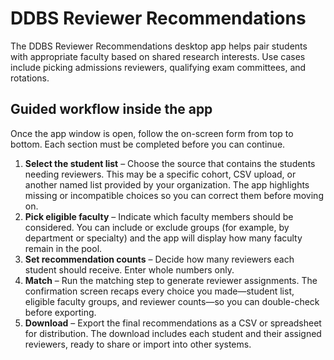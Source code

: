 # DDBS Reviewer Recommendations

The DDBS Reviewer Recommendations desktop app helps pair students with appropriate faculty based on shared research interests. Use cases include picking admissions reviewers, qualifying exam committees, and rotations.

## Guided workflow inside the app
Once the app window is open, follow the on-screen form from top to bottom. Each section must be completed before you can continue.

1. **Select the student list** – Choose the source that contains the students needing reviewers. This may be a specific cohort, CSV upload, or another named list provided by your organization. The app highlights missing or incompatible choices so you can correct them before moving on.
2. **Pick eligible faculty** – Indicate which faculty members should be considered. You can include or exclude groups (for example, by department or specialty) and the app will display how many faculty remain in the pool.
3. **Set recommendation counts** – Decide how many reviewers each student should receive. Enter whole numbers only.
4. **Match** – Run the matching step to generate reviewer assignments. The confirmation screen recaps every choice you made—student list, eligible faculty groups, and reviewer counts—so you can double-check before exporting.
5. **Download** – Export the final recommendations as a CSV or spreadsheet for distribution. The download includes each student and their assigned reviewers, ready to share or import into other systems.

